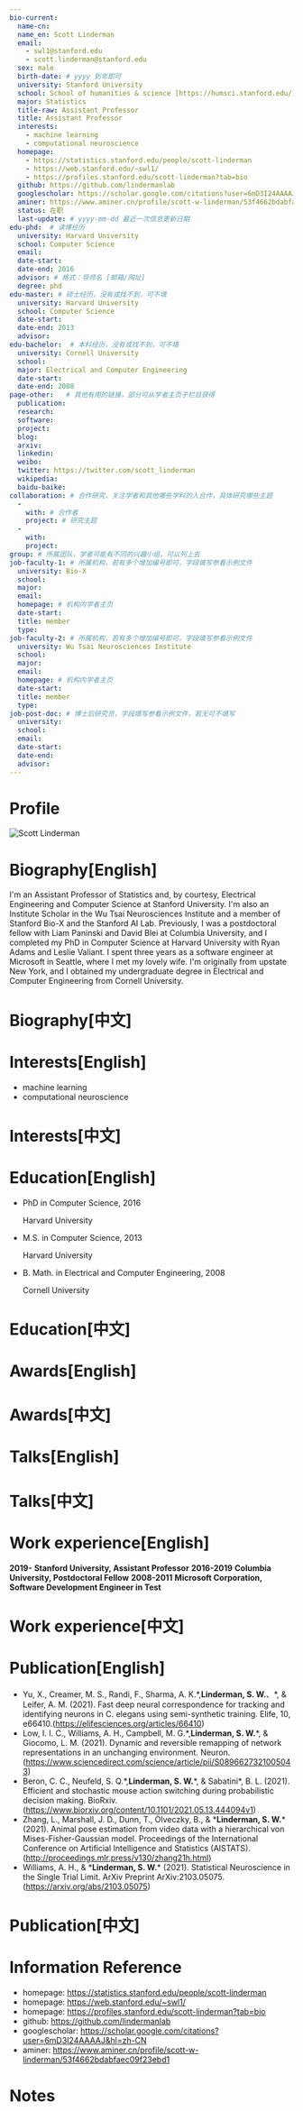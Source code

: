 ```yaml
---
bio-current:
  name-cn: 
  name_en: Scott Linderman
  email: 
    - swl1@stanford.edu
    - scott.linderman@stanford.edu
  sex: male
  birth-date: # yyyy 到年即可
  university: Stanford University 
  school: School of humanities & science [https://humsci.stanford.edu/]
  major: Statistics
  title-raw: Assistant Professor
  title: Assistant Professor
  interests:
    - machine learning
    - computational neuroscience
  homepage: 
    - https://statistics.stanford.edu/people/scott-linderman 
    - https://web.stanford.edu/~swl1/
    - https://profiles.stanford.edu/scott-linderman?tab=bio
  github: https://github.com/lindermanlab
  googlescholar: https://scholar.google.com/citations?user=6mD3I24AAAAJ&hl=zh-CN 
  aminer: https://www.aminer.cn/profile/scott-w-linderman/53f4662bdabfaec09f23ebd1
  status: 在职
  last-update: # yyyy-mm-dd 最近一次信息更新日期
edu-phd:  # 读博经历
  university: Harvard University
  school: Computer Science
  email: 
  date-start: 
  date-end: 2016
  advisor: # 格式：导师名 [邮箱/网址]
  degree: phd
edu-master: # 硕士经历，没有或找不到，可不填
  university: Harvard University
  school: Computer Science
  date-start: 
  date-end: 2013
  advisor:
edu-bachelor:  # 本科经历，没有或找不到，可不填
  university: Cornell University
  school: 
  major: Electrical and Computer Engineering
  date-start: 
  date-end: 2008
page-other:   # 其他有用的链接，部分可从学者主页子栏目获得
  publication: 
  research: 
  software: 
  project: 
  blog: 
  arxiv: 
  linkedin: 
  weibo:
  twitter: https://twitter.com/scott_linderman
  wikipedia:
  baidu-baike:
collaboration: # 合作研究，关注学者和其他哪些学科的人合作，具体研究哪些主题
  - 
    with: # 合作者
    project: # 研究主题
  - 
    with: 
    project: 
group: # 所属团队，学者可能有不同的兴趣小组，可以列上去
job-faculty-1: # 所属机构，若有多个增加编号即可，字段填写参看示例文件
  university: Bio-X
  school: 
  major: 
  email: 
  homepage: # 机构内学者主页
  date-start: 
  title: member
  type: 
job-faculty-2: # 所属机构，若有多个增加编号即可，字段填写参看示例文件
  university: Wu Tsai Neurosciences Institute
  school: 
  major: 
  email: 
  homepage: # 机构内学者主页
  date-start: 
  title: member
  type: 
job-post-doc: # 博士后研究员，字段填写参看示例文件，若无可不填写
  university: 
  school: 
  email: 
  date-start: 
  date-end: 
  advisor: 
---
```


# Profile

![Scott Linderman](https://statistics.stanford.edu/sites/g/files/sbiybj6031/f/styles/large-square/public/Scott-Linderman.jpg?itok=HwUVMvMZ)

# Biography[English]

I'm an Assistant Professor of Statistics and, by courtesy, Electrical Engineering and Computer Science at Stanford University. I'm also an Institute Scholar in the Wu Tsai Neurosciences Institute and a member of Stanford Bio-X and the Stanford AI Lab. Previously, I was a postdoctoral fellow with Liam Paninski and David Blei at Columbia University, and I completed my PhD in Computer Science at Harvard University with Ryan Adams and Leslie Valiant. I spent three years as a software engineer at Microsoft in Seattle, where I met my lovely wife. I'm originally from upstate New York, and I obtained my undergraduate degree in Electrical and Computer Engineering from Cornell University.

# Biography[中文]

# Interests[English]

- machine learning
- computational neuroscience

# Interests[中文]

# Education[English]

- PhD in Computer Science, 2016
    
    Harvard University

- M.S. in Computer Science, 2013
    
    Harvard University

- B. Math. in Electrical and Computer Engineering, 2008
    
    Cornell University

# Education[中文]

# Awards[English]

# Awards[中文]

# Talks[English]

# Talks[中文]

# Work experience[English]

**2019-** **Stanford University, Assistant Professor**
**2016-2019** **Columbia University, Postdoctoral Fellow**
**2008-2011** **Microsoft Corporation, Software Development Engineer in Test**

# Work experience[中文]

# Publication[English]

- Yu, X., Creamer, M. S., Randi, F., Sharma, A. K.\*,**Linderman, S. W.**、*, & Leifer, A. M. (2021). Fast deep neural correspondence for tracking and identifying neurons in C. elegans using semi-synthetic training. Elife, 10, e66410.(https://elifesciences.org/articles/66410)
- Low, I. I. C., Williams, A. H., Campbell, M. G.\*,**Linderman, S. W.**\*, & Giocomo, L. M. (2021). Dynamic and reversible remapping of network representations in an unchanging environment. Neuron.(https://www.sciencedirect.com/science/article/pii/S0896627321005043)
- Beron, C. C., Neufeld, S. Q.\*,**Linderman, S. W.**\*, & Sabatini*, B. L. (2021). Efficient and stochastic mouse action switching during probabilistic decision making. BioRxiv.(https://www.biorxiv.org/content/10.1101/2021.05.13.444094v1)
- Zhang, L., Marshall, J. D., Dunn, T., Ölveczky, B., & \***Linderman, S. W.**\* (2021). Animal pose estimation from video data with a hierarchical von Mises-Fisher-Gaussian model. Proceedings of the International Conference on Artificial Intelligence and Statistics (AISTATS).(http://proceedings.mlr.press/v130/zhang21h.html)
- Williams, A. H., & \***Linderman, S. W.**\* (2021). Statistical Neuroscience in the Single Trial Limit. ArXiv Preprint ArXiv:2103.05075.(https://arxiv.org/abs/2103.05075)

# Publication[中文]

# Information Reference

- homepage: https://statistics.stanford.edu/people/scott-linderman 
- homepage: https://web.stanford.edu/~swl1/
- homepage: https://profiles.stanford.edu/scott-linderman?tab=bio
- github: https://github.com/lindermanlab
- googlescholar: https://scholar.google.com/citations?user=6mD3I24AAAAJ&hl=zh-CN 
- aminer: https://www.aminer.cn/profile/scott-w-linderman/53f4662bdabfaec09f23ebd1

# Notes